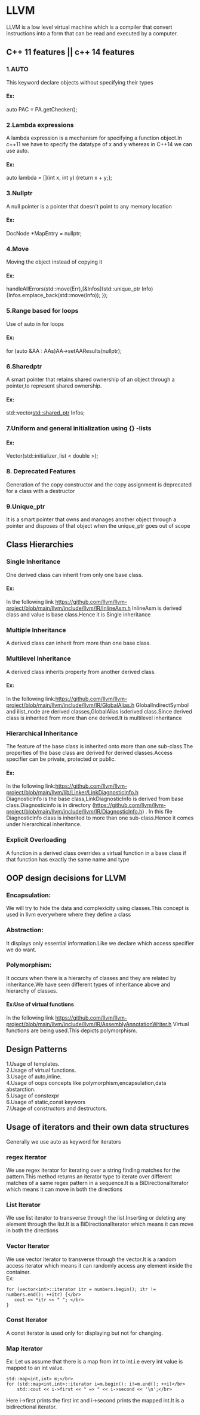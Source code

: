 # LLVM
LLVM is a low level virtual machine which is a compiler that convert instructions into a form that can be read and executed by a computer.

## C++ 11 features || c++ 14 features
### 1.AUTO
This keyword declare objects without specifying their types
#### Ex: 
auto PAC = PA.getChecker();

### 2.Lambda expressions
A lambda expression is a mechanism for specifying a function object.In c++11 we have to specify the datatype of x and y whereas in C++14 we can use auto.
#### Ex: 
auto lambda = [](int x, int y) {return x + y;};

### 3.Nullptr
A null pointer is a pointer that doesn't point to any memory location
#### Ex:
DocNode *MapEntry = nullptr;

### 4.Move
Moving the object instead of copying it
#### Ex: 
handleAllErrors(std::move(Err),[&Infos](std::unique_ptr Info) {Infos.emplace_back(std::move(Info)); });

### 5.Range based for loops
Use of auto in for loops
#### Ex:
for (auto &AA : AAs)AA->setAAResults(nullptr);

### 6.Sharedptr
A smart pointer that retains shared ownership of an object through a pointer,to represent shared ownership.
#### Ex:
std::vector<std::shared_ptr> Infos;

### 7.Uniform and general initialization using {} -lists
#### Ex:
Vector(std::initializer_list < double >);

### 8. Deprecated Features
Generation of the copy constructor and the copy assignment is deprecated for a class with a destructor

### 9.Unique_ptr
It is a smart pointer that owns and manages another object through a pointer and disposes of that object when the unique_ptr goes out of scope



## Class Hierarchies

### Single Inheritance
 One derived class can inherit  from only one base class.
 #### Ex:
 In the following link https://github.com/llvm/llvm-project/blob/main/llvm/include/llvm/IR/InlineAsm.h 
  InlineAsm is derived class and value is base class.Hence it is Single inheritance
 
### Multiple Inheritance
A  derived class can inherit  from more than one base class.

### Multilevel Inheritance
A derived class inherits property from another derived class.
#### Ex:
In the following link:https://github.com/llvm/llvm-project/blob/main/llvm/include/llvm/IR/GlobalAlias.h
GlobalIndirectSymbol and ilist_node are derived classes,GlobalAlias isderived class.Since derived class is inherited from more than one derived.It is multilevel inheritance


###  Hierarchical Inheritance
The feature of the base class is inherited onto more than one sub-class.The properties of the base class are derived for derived classes.Access specifier can be private, protected or public.
#### Ex:
In the following link:https://github.com/llvm/llvm-project/blob/main/llvm/lib/Linker/LinkDiagnosticInfo.h</br>
DiagnosticInfo is the base class,LinkDiagnosticInfo is derived from base class.Diagnosticinfo is in directory (https://github.com/llvm/llvm-project/blob/main/llvm/include/llvm/IR/DiagnosticInfo.h) . In this file DiagnosticInfo class is inherited to more than one sub-class.Hence it comes under hierarchical inheritance.

### Explicit Overloading
A function in a derived class overrides a virtual function in a base class if that function has exactly the same name and type

## OOP design decisions for LLVM

### Encapsulation:
We will try to hide the data and complexicity using classes.This concept is used in llvm everywhere where they define a class

### Abstraction:
It displays only essential information.Like we declare which access specifier we do want.

### Polymorphism:
It occurs when there is a hierarchy of classes and they are related by inheritance.We have seen different types of  inheritance above and hierarchy of classes.
#### Ex:Use of virtual functions
In the following link https://github.com/llvm/llvm-project/blob/main/llvm/include/llvm/IR/AssemblyAnnotationWriter.h Virtual functions are being used.This depicts polymorphism.

## Design Patterns

1.Usage of templates.</br>
2.Usage of virtual functions.</br>
3.Usage of auto,inline.</br>
4.Usage of oops concepts like polymorphism,encapsulation,data abstarction.</br>
5.Usage of constexpr</br>
6.Usage of static,const keywors </br>
7.Usage of constructors and destructors.

## Usage of iterators and their own data structures
Generally we use auto as keyword for iterators
### regex iterator
We use regex iterator for iterating over a string finding matches for the pattern.This method returns an iterator type to iterate over different matches of a same regex pattern in a sequence.It is a BiDirectionalIterator which means it can move in both the directions
### List Iterator
We use list iterator to transverse through the list.Inserting or deleting any element through the list.It is a BiDirectionalIterator which means it can move in both the directions
### Vector Iterator
We use vector iterator to transverse through the vector.It is a random access iterator which means it can randomly access any element inside the container.</br>
 Ex:</br>
 ```
 for (vector<int>::iterator itr = numbers.begin(); itr != numbers.end(); ++itr) {</br>
    cout << *itr << " "; </br>
}
```
### Const Iterator
A const iterator is used only for displaying but not for changing.
### Map iterator
Ex:
Let us assume that there is a map from int to int.i.e every int value is mapped to an int value.
```unique poin
std::map<int,int> m;</br>
for (std::map<int,int>::iterator i=m.begin(); i!=m.end(); ++i)</br>
    std::cout << i->first << " => " << i->second << '\n';</br>
```
 Here i->first prints the first int and i->second prints the mapped int.It is a bidirectional iterator.
